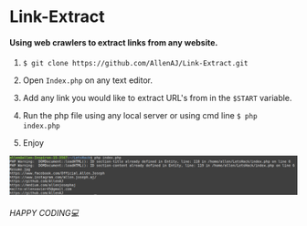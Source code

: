 # Link-Extract 
#### Using web crawlers to extract links from any website.

1. ` $ git clone https://github.com/AllenAJ/Link-Extract.git `
  
2. Open `Index.php` on any text editor.
3. Add any link you would like to extract URL's from in the `$START` variable.
4. Run the php file using any local server or using cmd line ` $ php index.php `
5. Enjoy

<img src="example.png" alt="resize()" style="max-width:100%;">

###### HAPPY CODING💻
